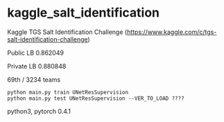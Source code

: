 # kaggle_salt_identification

Kaggle TGS Salt Identification Challenge (https://www.kaggle.com/c/tgs-salt-identification-challenge)

Public LB 0.862049

Private LB 0.880848

69th / 3234 teams

```
python main.py train UNetResSupervision
python main.py test UNetResSupervision --VER_TO_LOAD ????
```

python3, pytorch 0.4.1
